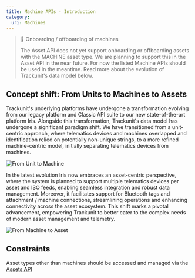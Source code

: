 ```yaml
---
title: Machine APIs - Introduction
category:
  uri: Machines
---
```


> 🚧 Onboarding / offboarding of machines
>
> The Asset API does not yet support onboarding or offboarding assets with the MACHINE asset type. We are planning to support this in the Asset API in the near future. For now the listed Machine APIs should be used in the meantime. Read more about the evolution of Trackunit's data model below.

## Concept shift: From Units to Machines to Assets

Trackunit's underlying platforms have undergone a transformation evolving from our legacy platform and Classic API suite to our new state-of-the-art platform Iris. Alongside this transformation, Trackunit's data model has undergone a significant paradigm shift. We have transitioned from a unit-centric approach, where telematics devices and machines overlapped and identification relied on potentially non-unique strings, to a more refined machine-centric model, initially separating telematics devices from machines.

![From Unit to Machine](https://cdn.statically.io/gh/trackunit/developer-hub/master/api-docs/unit-to-machine.png)

In the latest evolution Iris now embraces an asset-centric perspective, where the system is planned to support multiple telematics devices per asset and ISO feeds, enabling seamless integration and robust data management. Moreover, it facilitates support for Bluetooth tags and attachment / machine connections, streamlining operations and enhancing connectivity across the asset ecosystem. This shift marks a pivotal advancement, empowering Trackunit to better cater to the complex needs of modern asset management and telemetry.

![From Machine to Asset](https://cdn.statically.io/gh/trackunit/developer-hub/master/api-docs/machine-to-asset.png)

## Constraints
Asset types other than machines should be accessed and managed via the [Assets API](https://developers.trackunit.com/reference/assets-api-introduction)
